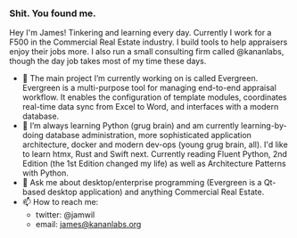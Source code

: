 ### Shit. You found me.

Hey I'm James! Tinkering and learning every day. Currently I work for a F500 in the Commercial Real Estate industry. I build tools to help appraisers enjoy their jobs more. I also run a small consulting firm called @kananlabs, though the day job takes most of my time these days.

- 🔭 The main project I’m currently working on is called Evergreen. Evergreen is a multi-purpose tool for managing end-to-end appraisal workflow. It enables the configuration of template modules, coordinates real-time data sync from Excel to Word, and interfaces with a modern database.
- 🌱 I’m always learning Python (grug brain) and am currently learning-by-doing database administration, more sophisticated application architecture, docker and modern dev-ops (young grug brain, all). I'd like to learn htmx, Rust and Swift next. Currently reading Fluent Python, 2nd Edition (the 1st Edition changed my life) as well as Architecture Patterns with Python.
- 💬 Ask me about desktop/enterprise programming (Evergreen is a Qt-based desktop application) and anything Commercial Real Estate.
- 📫 How to reach me:
  - twitter: @jamwil
  - email: james@kananlabs.org
